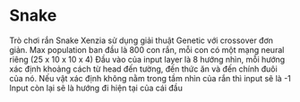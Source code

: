 # Snake
Trò chơi rắn Snake Xenzia sử dụng giải thuật Genetic với crossover đơn giản. 
Max population ban đầu là 800 con rắn, mỗi con có một mạng neural riêng (25 x 10 x 10 x 4)
Đầu vào của input layer là 8 hướng nhìn, mỗi hướng xác định khoảng cách từ head đến tường, đến thức ăn và đến chính đuôi của nó. Nếu vật xác định không nằm trong tầm nhìn của rắn thì input sẽ là -1
Input còn lại sẽ là hướng đi hiện tại của cái đầu
